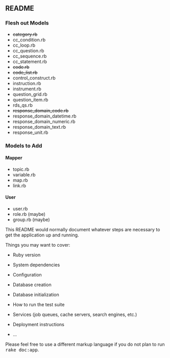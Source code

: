 ## README

### Flesh out Models
* ~~category.rb~~
* cc_condition.rb
* cc_loop.rb
* cc_question.rb
* cc_sequence.rb
* cc_statement.rb
* ~~code.rb~~
* ~~code_list.rb~~
* control_construct.rb
* instruction.rb
* instrument.rb
* question_grid.rb
* question_item.rb
* rds_qs.rb
* ~~response_domain_code.rb~~
* response_domain_datetime.rb
* response_domain_numeric.rb
* response_domain_text.rb
* response_unit.rb

### Models to Add
#### Mapper
* topic.rb
* variable.rb
* map.rb
* link.rb
#### User
* user.rb
* role.rb     (maybe)
* group.rb    (maybe)

This README would normally document whatever steps are necessary to get the
application up and running.

Things you may want to cover:

* Ruby version

* System dependencies

* Configuration

* Database creation

* Database initialization

* How to run the test suite

* Services (job queues, cache servers, search engines, etc.)

* Deployment instructions

* ...


Please feel free to use a different markup language if you do not plan to run
<tt>rake doc:app</tt>.
